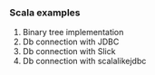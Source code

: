 ### Scala examples

1. Binary tree implementation
2. Db connection with JDBC
3. Db connection with Slick
4. Db connection with scalalikejdbc